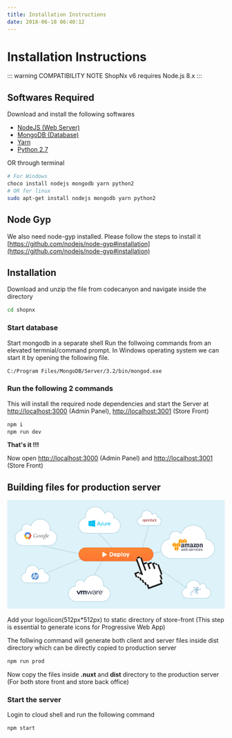 ```yaml
---
title: Installation Instructions
date: 2018-06-18 06:40:12
---
```


# Installation Instructions
::: warning COMPATIBILITY NOTE
ShopNx v6 requires Node.js 8.x
:::

## Softwares Required
Download and install the following softwares
- [NodeJS (Web Server)](https://nodejs.org/en/)
- [MongoDB (Database)](https://www.mongodb.com/)
- [Yarn](https://yarnpkg.com/en/docs/install)
- [Python 2.7](https://www.python.org/downloads/release/python-2715/)

OR through terminal
``` bash
# For Windows
choco install nodejs mongodb yarn python2
# OR for linux
sudo apt-get install nodejs mongodb yarn python2
```

## Node Gyp
We also need node-gyp installed. Please follow the steps to install it
[https://github.com/nodejs/node-gyp#installation](https://github.com/nodejs/node-gyp#installation)

## Installation
Download and unzip the file from codecanyon and navigate inside the directory

``` bash
cd shopnx
```
### Start database
Start mongodb in a separate shell
Run the follwoing commands from an elevated termnial/command prompt. In Windows operating system we can start it by opening the following file.
  ``` bash
  C:/Program Files/MongoDB/Server/3.2/bin/mongod.exe
  ```  

### Run the following 2 commands
  This will install the required node dependencies and start the Server at [http://localhost:3000](http://localhost:3000) (Admin Panel), [http://localhost:3001](http://localhost:3001) (Store Front) 
  ``` bash
npm i
npm run dev
  ```  
**That's it !!!**

Now open [http://localhost:3000](http://localhost:3000) (Admin Panel) and [http://localhost:3001](http://localhost:3001) (Store Front) 


## Building files for production server

<img src="./img/deploy.png" alt="deployment"/>

Add your logo/icon(512px*512px) to static directory of store-front (This step is essential to generate icons for Progressive Web App)

The follwing command will generate both client and server files inside dist directory which can be directly copied to production server
  ``` bash
npm run prod
  ```  
Now copy the files inside **.nuxt** and **dist** directory to the production server (For both store front and store back office)

### Start the server
Login to cloud shell and run the following command
  ``` bash
npm start
  ```  
